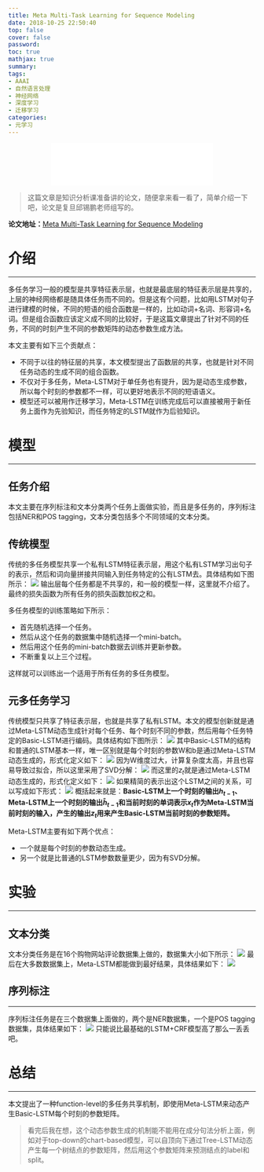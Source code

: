```yaml
---
title: Meta Multi-Task Learning for Sequence Modeling
date: 2018-10-25 22:50:40
top: false
cover: false
password:
toc: true
mathjax: true
summary:
tags:
- AAAI
- 自然语言处理
- 神经网络
- 深度学习
- 迁移学习
categories:
- 元学习
---
```


<div align="middle"><iframe frameborder="no" border="0" marginwidth="0" marginheight="0" width=330 height=86 src="//music.163.com/outchain/player?type=2&id=32507551&auto=1&height=66"></iframe></div>

> 这篇文章是知识分析课准备讲的论文，随便拿来看一看了，简单介绍一下吧，论文是复旦邱锡鹏老师组写的。

**论文地址：**[Meta Multi-Task Learning for Sequence Modeling](https://arxiv.org/pdf/1802.08969.pdf)

# 介绍
---
多任务学习一般的模型是共享特征表示层，也就是最底层的特征表示层是共享的，上层的神经网络都是随具体任务而不同的。但是这有个问题，比如用LSTM对句子进行建模的时候，不同的短语的组合函数是一样的，比如动词+名词、形容词+名词。但是组合函数应该定义成不同的比较好，于是这篇文章提出了针对不同的任务，不同的时刻产生不同的参数矩阵的动态参数生成方法。

本文主要有如下三个贡献点：
* 不同于以往的特征层的共享，本文模型提出了函数层的共享，也就是针对不同任务动态的生成不同的组合函数。
* 不仅对于多任务，Meta-LSTM对于单任务也有提升，因为是动态生成参数，所以每个时刻的参数都不一样，可以更好地表示不同的短语语义。
* 模型还可以被用作迁移学习，Meta-LSTM在训练完成后可以直接被用于新任务上面作为先验知识，而任务特定的LSTM就作为后验知识。

# 模型
---
## 任务介绍
本文主要在序列标注和文本分类两个任务上面做实验，而且是多任务的，序列标注包括NER和POS tagging，文本分类包括多个不同领域的文本分类。

## 传统模型
传统的多任务模型共享一个私有LSTM特征表示层，用这个私有LSTM学习出句子的表示，然后和词向量拼接共同输入到任务特定的公有LSTM去。具体结构如下图所示：
![](1.jpg)
输出层每个任务都是不共享的，和一般的模型一样，这里就不介绍了。最终的损失函数为所有任务的损失函数加权之和。

多任务模型的训练策略如下所示：
* 首先随机选择一个任务。
* 然后从这个任务的数据集中随机选择一个mini-batch。
* 然后用这个任务的mini-batch数据去训练并更新参数。
* 不断重复以上三个过程。

这样就可以训练出一个适用于所有任务的多任务模型。

## 元多任务学习
传统模型只共享了特征表示层，也就是共享了私有LSTM。本文的模型创新就是通过Meta-LSTM动态生成针对每个任务、每个时刻不同的参数，然后用每个任务特定的Basic-LSTM进行编码。具体结构如下图所示：
![](2.jpg)
其中Basic-LSTM的结构和普通的LSTM基本一样，唯一区别就是每个时刻的参数W和b是通过Meta-LSTM动态生成的，形式化定义如下：
![](3.jpg)
因为W维度过大，计算复杂度太高，并且也容易导致过拟合，所以这里采用了SVD分解：
![](4.jpg)
而这里的$z_t$就是通过Meta-LSTM动态生成的，形式化定义如下：
![](5.jpg)
如果精简的表示出这个LSTM之间的关系，可以写成如下形式：
![](6.jpg)
概括起来就是：**Basic-LSTM上一个时刻的输出$h_{t - 1}$、Meta-LSTM上一个时刻的输出$\hat h_{t - 1}$和当前时刻的单词表示$x_t$作为Meta-LSTM当前时刻的输入，产生的输出$z_t$用来产生Basic-LSTM当前时刻的参数矩阵。**

Meta-LSTM主要有如下两个优点：
* 一个就是每个时刻的参数动态生成。
* 另一个就是比普通的LSTM参数数量更少，因为有SVD分解。

# 实验
---
## 文本分类
文本分类任务是在16个购物网站评论数据集上做的，数据集大小如下所示：
![](7.jpg)
最后在大多数数据集上，Meta-LSTM都能做到最好结果，具体结果如下：
![](8.jpg)

## 序列标注
---
序列标注任务是在三个数据集上面做的，两个是NER数据集，一个是POS tagging数据集，具体结果如下：
![](9.jpg)
只能说比最基础的LSTM+CRF模型高了那么一丢丢吧。

# 总结
---
本文提出了一种function-level的多任务共享机制，即使用Meta-LSTM来动态产生Basic-LSTM每个时刻的参数矩阵。

> 看完后我在想，这个动态参数生成的机制能不能用在成分句法分析上面，例如对于top-down的chart-based模型，可以自顶向下通过Tree-LSTM动态产生每一个树结点的参数矩阵，然后用这个参数矩阵来预测结点的label和split。